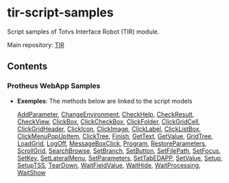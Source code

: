 # tir-script-samples

Script samples of Totvs Interface Robot (TIR) module.

Main repository: [TIR](https://github.com/totvs/tir)

## Contents

### Protheus WebApp Samples

- **Exemples**: The methods below are linked to the script models

    [AddParameter](Modules/SIGAACD/ACDA010TESTCASE.py),
    [ChangeEnvironment](),
    [CheckHelp](Modules/SIGACTB/CTBA011TESTCASE.py),
    [CheckResult](Modules/SIGAAGR/OGC010TESTCASE.py),
    [CheckView](Modules/SIGACTB/CTBA200TESTCASE.py),
    [ClickBox](Modules/SIGAATF/ATFA110TESTCASE.py),
    [ClickCheckBox](Modules/SIGAEST/MATA180TESTCASE.py),
    [ClickFolder](Modules/SIGAPCO/PCOA030TESTCASE.py),
    [ClickGridCell](Modules/SIGAFIN/FINA340TESTCASE.py),
    [ClickGridHeader](),
    [ClickIcon](),
    [ClickImage](),
    [ClickLabel](Modules/SIGABI/BIXLogTESTCASE.py),
    [ClickListBox](),
    [ClickMenuPopUpItem](Modules/SIGAEST/MATC710TESTCASE.py),
    [ClickTree](Modules/SIGAGCP/GCPA200TESTCASE.py),
    [Finish](),
    [GetText](),
    [GetValue](Modules/SIGACTB/CTBA011TESTCASE.py),
    [GridTree](),
    [LoadGrid](Modules/SIGAEST/MATA105TESTCASE.py),
    [LogOff](),
    [MessageBoxClick](),
    [Program](Modules/SIGATMS/TMSA200TESTCASE.py),
    [RestoreParameters](Modules/SIGAJURI/JURA094TESTCASE.py),
    [ScrollGrid](Modules/SIGAGTP/GTPA003TESTCASE.py),
    [SearchBrowse](Modules/SIGATMS/TMSA500TESTCASE.py),
    [SetBranch](Modules/SIGATAF/TAFA400TESTCASE.py),
    [SetButton](Modules/SIGACTB/CTBC403TESTCASE.py),
    [SetFilePath](Modules/SIGAJURI/ANEXOSTESTCASE.py),
    [SetFocus](Modules/SIGAEST/MATA240TESTCASE.py),
    [SetKey](Modules/SIGAEST/MATA230TESTCASE.py),
    [SetLateralMenu](Modules/SIGABI/BIXProfileTESTCASE.py),
    [SetParameters](Modules/SIGAPCO/PCOC360TESTCASE.py),
    [SetTabEDAPP](),
    [SetValue](Modules/SIGACTB/CTBR200TESTCASE.py),
    [Setup](Modules/SIGATMS/TMSA500TESTCASE.py),
    [SetupTSS](Modules/SIGATSS/TSSMANAGERTESTCASE.py),
    [TearDown](Modules/SIGAPCP/MATA750TESTCASE.py),
    [WaitFieldValue](Modules/SIGAJURI/JURA106TESTCASE.py),
    [WaitHide](Modules/SIGAJURI/JURA100TESTCASE.py),
    [WaitProcessing](Modules/SIGAFIN/FINA910TESTCASE.py),
    [WaitShow](Modules/SIGAACD/ACDA010TESTCASE.py)
